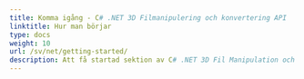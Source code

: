 ```yaml
---
title: Komma igång - C# .NET 3D Filmanipulering och konvertering API
linktitle: Hur man börjar
type: docs
weight: 10
url: /sv/net/getting-started/
description: Att få startad sektion av C# .NET 3D Fil Manipulation och konvertering API täcker ämnen som Produktöversikt, Stödda filformat, licensiering och hur man kör Exempel.
---
```

